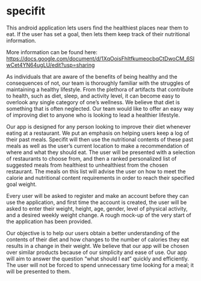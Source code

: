 # specifit
This android application lets users find the healthiest places near them to eat. If the user has set a goal, then lets them keep track of their nutritional information.

More information can be found here: https://docs.google.com/document/d/1XqOoisFhItfkumeocbqCtDwoCM_6SIwCet4YN64ugLU/edit?usp=sharing

As individuals that are aware of the benefits of being healthy and the consequences of not, our team is thoroughly familiar with the struggles of maintaining a healthy lifestyle. From the plethora of artifacts that contribute to health, such as diet, sleep, and activity level, it can become easy to overlook any single category of one’s wellness. We believe that diet is something that is often neglected. Our team would like to offer an easy way of improving diet to anyone who is looking to lead a healthier lifestyle.

Our app is designed for any person looking to improve their diet whenever eating at a restaurant. We put an emphasis on helping users keep a log of their past meals. Specifit will then use the nutritional contents of these past meals as well as the user’s current location to make a recommendation of where and what they should eat. The user will be presented with a selection of restaurants to choose from, and then a ranked personalized list of suggested meals from healthiest to unhealthiest from the chosen restaurant. The meals on this list will advise the user on how to meet the calorie and nutritional content requirements in order to reach their specified goal weight. 

Every user will be asked to register and make an account before they can use the application, and first time the account is created, the user will be asked to enter their weight, height, age, gender, level of physical activity, and a desired weekly weight change. A rough mock-up of the very start of the application has been provided.

Our objective is to help our users obtain a better understanding of the contents of their diet and how changes to the number of calories they eat results in a change in their weight. We believe that our app will be chosen over similar products because of our simplicity and ease of use. Our app will aim to answer the question “what should I eat” quickly and efficiently. The user will not be forced to spend unnecessary time looking for a meal; it will be presented to them. 

